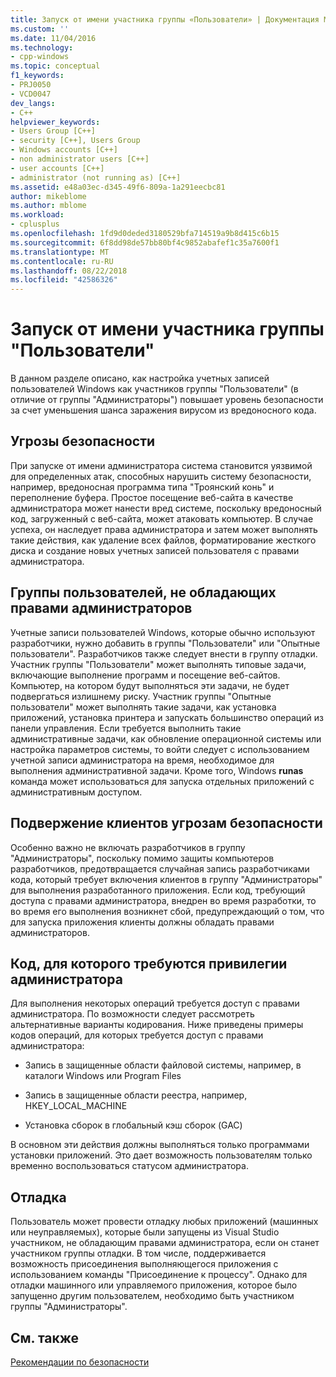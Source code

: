 ```yaml
---
title: Запуск от имени участника группы «Пользователи» | Документация Майкрософт
ms.custom: ''
ms.date: 11/04/2016
ms.technology:
- cpp-windows
ms.topic: conceptual
f1_keywords:
- PRJ0050
- VCD0047
dev_langs:
- C++
helpviewer_keywords:
- Users Group [C++]
- security [C++], Users Group
- Windows accounts [C++]
- non administrator users [C++]
- user accounts [C++]
- administrator (not running as) [C++]
ms.assetid: e48a03ec-d345-49f6-809a-1a291eecbc81
author: mikeblome
ms.author: mblome
ms.workload:
- cplusplus
ms.openlocfilehash: 1fd9d0deded3180529bfa714519a9b8d415c6b15
ms.sourcegitcommit: 6f8dd98de57bb80bf4c9852abafef1c35a7600f1
ms.translationtype: MT
ms.contentlocale: ru-RU
ms.lasthandoff: 08/22/2018
ms.locfileid: "42586326"
---
```

# <a name="running-as-a-member-of-the-users-group"></a>Запуск от имени участника группы "Пользователи"
В данном разделе описано, как настройка учетных записей пользователей Windows как участников группы "Пользователи" (в отличие от группы "Администраторы") повышает уровень безопасности за счет уменьшения шанса заражения вирусом из вредоносного кода.  
  
## <a name="security-risks"></a>Угрозы безопасности  
 При запуске от имени администратора система становится уязвимой для определенных атак, способных нарушить систему безопасности, например, вредоносная программа типа "Троянский конь" и переполнение буфера. Простое посещение веб-сайта в качестве администратора может нанести вред системе, поскольку вредоносный код, загруженный с веб-сайта, может атаковать компьютер. В случае успеха, он наследует права администратора и затем может выполнять такие действия, как удаление всех файлов, форматирование жесткого диска и создание новых учетных записей пользователя с правами администратора.  
  
## <a name="non-administrator-user-groups"></a>Группы пользователей, не обладающих правами администраторов  
 Учетные записи пользователей Windows, которые обычно используют разработчики, нужно добавить в группы "Пользователи" или "Опытные пользователи". Разработчиков также следует внести в группу отладки. Участник группы "Пользователи" может выполнять типовые задачи, включающие выполнение программ и посещение веб-сайтов. Компьютер, на котором будут выполняться эти задачи, не будет подвергаться излишнему риску. Участник группы "Опытные пользователи" может выполнять такие задачи, как установка приложений, установка принтера и запускать большинство операций из панели управления. Если требуется выполнить такие административные задачи, как обновление операционной системы или настройка параметров системы, то войти следует с использованием учетной записи администратора на время, необходимое для выполнения административной задачи. Кроме того, Windows **runas** команда может использоваться для запуска отдельных приложений с административным доступом.  
  
## <a name="exposing-customers-to-security-risks"></a>Подвержение клиентов угрозам безопасности  
 Особенно важно не включать разработчиков в группу "Администраторы", поскольку помимо защиты компьютеров разработчиков, предотвращается случайная запись разработчиками кода, который требует включения клиентов в группу "Администраторы" для выполнения разработанного приложения. Если код, требующий доступа с правами администратора, внедрен во время разработки, то во время его выполнения возникнет сбой, предупреждающий о том, что для запуска приложения клиенты должны обладать правами администраторов.  
  
## <a name="code-that-requires-administrator-privileges"></a>Код, для которого требуются привилегии администратора  
 Для выполнения некоторых операций требуется доступ с правами администратора. По возможности следует рассмотреть альтернативные варианты кодирования. Ниже приведены примеры кодов операций, для которых требуется доступ с правами администратора:  
  
-   Запись в защищенные области файловой системы, например, в каталоги Windows или Program Files  
  
-   Запись в защищенные области реестра, например, HKEY_LOCAL_MACHINE  
  
-   Установка сборок в глобальный кэш сборок (GAC)  
  
 В основном эти действия должны выполняться только программами установки приложений. Это дает возможность пользователям только временно воспользоваться статусом администратора.  
  
## <a name="debugging"></a>Отладка  
 Пользователь может провести отладку любых приложений (машинных или неуправляемых), которые были запущены из Visual Studio участником, не обладающим правами администратора, если он станет участником группы отладки. В том числе, поддерживается возможность присоединения выполняющегося приложения с использованием команды "Присоединение к процессу". Однако для отладки машинного или управляемого приложения, которое было запущенно другим пользователем, необходимо быть участником группы "Администраторы".  
  
## <a name="see-also"></a>См. также  
 [Рекомендации по безопасности](security-best-practices-for-cpp.md)